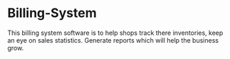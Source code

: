 # Billing-System

This billing system software is to help shops track there inventories, keep an eye on sales statistics. Generate reports which will help the business grow.
